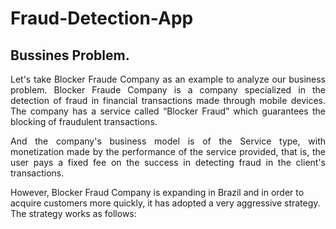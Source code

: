 # Fraud-Detection-App
## Bussines Problem.
<p align="justify"> Let's take Blocker Fraude Company as an example to analyze our business problem. Blocker Fraude Company is a company specialized in the detection of fraud in financial transactions made through mobile devices. The company has a service called “Blocker Fraud” which guarantees the blocking of fraudulent transactions. </p>

<p align="justify"> And the company's business model is of the Service type, with monetization made by the performance of the service provided, that is, the user pays a fixed fee on the success in detecting fraud in the client's transactions. </p>

<p align="justity"> However, Blocker Fraud Company is expanding in Brazil and in order to acquire customers more quickly, it has adopted a very aggressive strategy. The strategy works as follows: </p>

